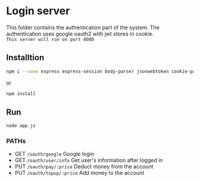 # Login server

This folder contains the authentication part of the system. The authentication uses google oauth2 with jwt stores in cookie.  
``This server will run on port 8080``

## Installtion

```bash
npm i --save express express-session body-parser jsonwebtoken cookie-parser mongoose
```
or
```bash
npm install
```

## Run 

```bash
node app.js
```

### PATHs  

+ GET `/oauth/google`    Google login
+ GET `/oauth/user/info`  Get user's information after logged in
+ PUT `/oauth/pay/:price`  Deduct money from the account
+ PUT `/oauth/topup/:price`  Add money to the account
